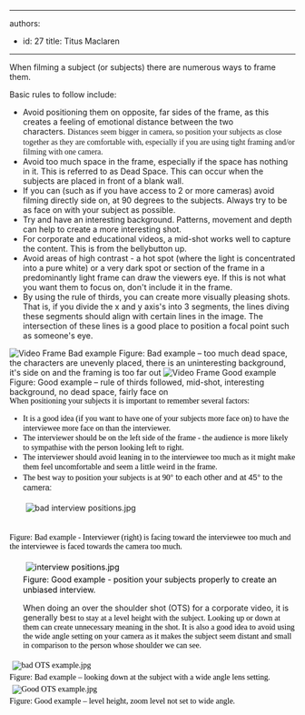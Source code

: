 

---
authors:
  - id: 27
    title: Titus Maclaren
---




<span class='intro'> When filming a subject (or subjects) there are numerous ways to frame them.  </span>

<p>Basic rules to follow include&#58;</p>
<ul><li>Avoid positioning them on opposite, far sides of the frame, as this creates a feeling of emotional distance between the two characters.&#160;<span class="Apple-style-span" style="font-family&#58;verdana;line-height&#58;18px;">Distances seem bigger in camera, so position your subjects as close together as they are comfortable with, especially if you are using tight framing a</span><span class="Apple-style-span" style="font-family&#58;verdana;line-height&#58;18px;">nd/or filming with one camera.</span></li>
<li>Avoid too much space in the frame, especially if the space has nothing in it. This is referred to as Dead Space. This can occur when the subjects are placed in front of a blank wall.</li>
<li>If you can (such as if you have access to 2 or more cameras) avoid filming directly side on, at 90 degrees to the subjects. Always try to be as face on with your subject as possible.</li>
<li>Try and have an interesting background. Patterns, movement and depth can help to create a more interesting shot.</li>
<li>For corporate and educational videos, a mid-shot works well to capture the content. This is from the bellybutton up.</li>
<li>Avoid areas of high contrast - a hot spot (where the light is concentrated into a pure white) or a very dark spot or section of the frame in a predominantly light frame can draw the viewers eye. If this is not what you want them to focus on, don't include it in the frame.</li>
<li>By using the rule of thirds, you can create more visually pleasing shots. That is, if you divide the x and y axis's into 3 segments, the lines diving these segments should align with certain lines in the image. The intersection of these lines is a good place to position a focal point such as someone's eye.</li></ul>
<img class="ms-rteCustom-ImageArea" alt="Video Frame Bad example" src="/DesignandPresentation/RulesToBetterVideoRecording/PublishingImages/video-fram-bad-example.jpg" /> <span class="ms-rteCustom-FigureBad">Figure&#58; Bad example – too much dead space, the characters are unevenly placed, there is an uninteresting background, it's side on and the framing is too far out</span> <img class="ms-rteCustom-ImageArea" alt="Video Frame Good example" src="/DesignandPresentation/RulesToBetterVideoRecording/PublishingImages/video-fram-good-example.jpg" /> <span class="ms-rteCustom-FigureGood">Figure&#58; Good example – rule of thirds followed, mid-shot, interesting background, no dead space, fairly face on</span> <div style="font-family&#58;verdana;"><span style="color&#58;rgb(0, 0, 0);"><font face="verdana">When positioning your subjects it is important to remember several factors&#58;</font></span></div>
<div style="font-family&#58;verdana;"><ul style="font-family&#58;verdana, arial, sans-serif;"><li><font class="Apple-style-span" color="#000000" face="verdana"><span class="Apple-style-span" style="line-height&#58;18px;">​It is a good idea (if you want to have one of your subjects more face on) to have the interviewee more face on than the interviewer.<br></span></font></li>
<li><font class="Apple-style-span" color="#000000" face="verdana"><span class="Apple-style-span" style="line-height&#58;18px;">The interviewer should be on the left side of the frame - the audience is more likely to sympathise with the person looking left to right.</span></font></li>
<li><font class="Apple-style-span" color="#000000" face="verdana"><span class="Apple-style-span" style="line-height&#58;18px;">The interviewer should avoid leaning in to the interviewee too much as it might make them feel uncomfortable and seem a little weird in the frame.</span></font></li>
<li><font class="Apple-style-span" color="#000000" face="verdana"><span class="Apple-style-span" style="line-height&#58;18px;"></span></font><font class="Apple-style-span" color="#000000" face="verdana"><span class="Apple-style-span" style="line-height&#58;18px;">The best way to position your subjects is at 90</span></font><span class="Apple-style-span" style="font-family&#58;verdana, arial, sans-serif;line-height&#58;20px;">° to each other and at 45</span><span class="Apple-style-span" style="font-family&#58;verdana, arial, sans-serif;line-height&#58;20px;">°</span><span class="Apple-style-span" style="font-family&#58;verdana, arial, sans-serif;">&#160;to the camera&#58;</span></li></ul></div>
<div><ul>
<img alt="bad interview positions.jpg" src="/DesignandPresentation/RulesToBetterVideoRecording/PublishingImages/bad-interview-positions.jpg" style="margin-top&#58;5px;margin-right&#58;5px;margin-bottom&#58;5px;margin-left&#58;5px;" /><br><br></ul>
<span class="ssw-rteStyle-FigureBad" style="color&#58;rgb(0, 0, 0);"><font face="verdana">Figure&#58; Bad example - Interviewer (right) is facing toward the interviewee too much and the interviewee is faced towards the camera too much.</font></span><span class="ssw-rteStyle-FigureBad" style="color&#58;rgb(0, 0, 0);"><ul><img alt="interview positions.jpg" src="/DesignandPresentation/RulesToBetterVideoRecording/PublishingImages/interview%20positions.jpg" style="margin-top&#58;5px;margin-right&#58;5px;margin-bottom&#58;5px;margin-left&#58;5px;" /><br><div><span class="ssw-rteStyle-FigureGood">Figure&#58; Good example -&#160;<span class="Apple-style-span" style="line-height&#58;18px;">position your subjects properly to create an unbiased interview.</span></span></div></ul>
<font face="verdana"></font></span></div>
<ul><font>When doing an over the shoulder shot (OTS) for a corporate video, it is generally bes<font class="Apple-style-span" color="#000000" face="verdana">t to stay at a level height with the subject. Looking up or down at them can create unnecessary meaning in the shot. It is also a good idea to avoid using the wide angle setting on your camera as it makes the subject seem distant and small in comparison to the person whose shoulder we can see.</font></font></ul>
<div></div>
<div style="font-family&#58;verdana;"><span style="color&#58;rgb(0, 0, 0);"><font face="verdana"></font></span></div>
<div style="font-family&#58;verdana;"><span style="color&#58;rgb(0, 0, 0);"><font face="verdana"></font></span><span style="color&#58;rgb(0, 0, 0);"></span></div>
<div style="font-family&#58;verdana;"><span style="color&#58;rgb(0, 0, 0);"><font face="verdana"><img alt="bad OTS example.jpg" src="/DesignandPresentation/RulesToBetterVideoRecording/PublishingImages/bad%20OTS%20example.jpg" style="margin-top&#58;5px;margin-right&#58;5px;margin-bottom&#58;5px;margin-left&#58;5px;" /><br></font></span><span class="ssw-rteStyle-FigureBad" style="color&#58;rgb(0, 0, 0);"><font face="verdana">Figure&#58; Bad example – looking down at the subject with a wide angle lens setting.</font></span></div>
<div style="font-family&#58;verdana;"><span style="color&#58;rgb(0, 0, 0);"><font face="verdana"></font></span></div>
<div style="font-family&#58;verdana;"><span style="color&#58;rgb(0, 0, 0);"><font face="verdana"></font></span><span style="color&#58;rgb(31, 73, 125);"></span></div>
<div style="font-family&#58;verdana;"><span style="color&#58;rgb(0, 0, 0);"><font face="verdana"><img alt="Good OTS example.jpg" src="/DesignandPresentation/RulesToBetterVideoRecording/PublishingImages/Good%20OTS%20example.jpg" style="margin-top&#58;5px;margin-right&#58;5px;margin-bottom&#58;5px;margin-left&#58;5px;" /><br></font></span><span class="ssw-rteStyle-FigureGood" style="color&#58;rgb(0, 0, 0);"><font face="verdana">Figure&#58; Good example – level height, zoom level not set to wide angle.</font></span></div>
​


